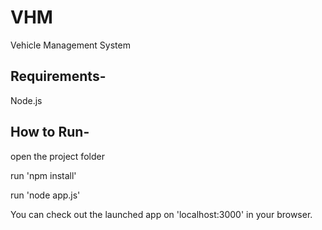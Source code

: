 # VHM
Vehicle Management System

## Requirements- 
Node.js

## How to Run-
open the project folder


run 'npm install'


run 'node app.js'


You can check out the launched app on 'localhost:3000' in your browser.
